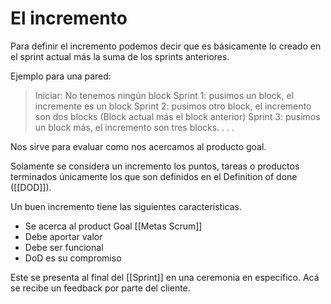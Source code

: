 # El incremento 

Para definir el incremento podemos decir que es básicamente lo creado en el sprint actual más la suma de los sprints anteriores. 

Ejemplo para una pared: 

> Iniciar: No tenemos ningún block
> Sprint 1: pusimos un block, el incremente es un block
> Sprint 2: pusimos otro block, el incremento son dos blocks (Block actual más el block anterior)
> Sprint 3: pusimos un block más, el incremento son tres blocks. 
>  . . .

Nos sirve para evaluar como nos acercamos al producto goal. 

Solamente se considera un incremento los puntos, tareas o productos terminados únicamente los que son definidos en el Definition of done ([[DOD]]). 

Un buen incremento tiene las siguientes características. 

* Se acerca al product Goal [[Metas Scrum]]
* Debe aportar valor
* Debe ser funcional
* DoD es su compromiso 

Este se presenta al final del [[Sprint]] en una ceremonia en especifico. Acá se recibe un feedback por parte del cliente. 

